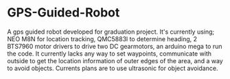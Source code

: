 # GPS-Guided-Robot
A gps guided robot developed for graduation project.
It's currently using; NEO M8N for location tracking, 
                      QMC5883l to determine heading, 
                      2 BTS7960 motor drivers to drive two DC gearmotors,
                      an arduino mega to run the code.
It currently lacks any way to set waypoints, communicate with outside to get the location information of outer edges of the area, and a way to avoid objects.
Currents plans are to use ultrasonic for object avoidance.
